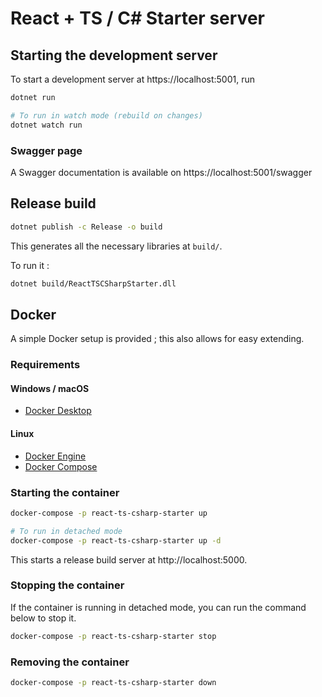 # React + TS / C# Starter server

## Starting the development server

To start a development server at https://localhost:5001, run

```bash
dotnet run

# To run in watch mode (rebuild on changes)
dotnet watch run
```

### Swagger page

A Swagger documentation is available on https://localhost:5001/swagger

## Release build

```bash
dotnet publish -c Release -o build
```
This generates all the necessary libraries at `build/`.

To run it :

```bash
dotnet build/ReactTSCSharpStarter.dll
```

## Docker

A simple Docker setup is provided ; this also allows for easy extending.

### Requirements

#### Windows / macOS
* [Docker Desktop](https://www.docker.com/products/docker-desktop)

#### Linux
* [Docker Engine](https://docs.docker.com/engine/install/)
* [Docker Compose](https://docs.docker.com/compose/install/)

### Starting the container

```bash
docker-compose -p react-ts-csharp-starter up

# To run in detached mode
docker-compose -p react-ts-csharp-starter up -d
```

This starts a release build server at http://localhost:5000.

### Stopping the container

If the container is running in detached mode, you can run the command below to stop it.

```bash
docker-compose -p react-ts-csharp-starter stop
```

### Removing the container

```bash
docker-compose -p react-ts-csharp-starter down
```
